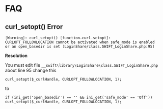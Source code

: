 # FAQ #

## curl\_setopt() Error ##
`[Warning]: curl_setopt() [function.curl-setopt]: CURLOPT_FOLLOWLOCATION cannot be activated when safe_mode is enabled or an open_basedir is set (LoginShare/class.SWIFT_LoginShare.php:95)`

**Resolution**

You must edit file `__swift\library\LoginShare\class.SWIFT_LoginShare.php` about line 95
change this

```
curl_setopt($_curlHandle, CURLOPT_FOLLOWLOCATION, 1);
```

to

```
if (ini_get('open_basedir') == '' && ini_get('safe_mode' == 'Off'))
curl_setopt($_curlHandle, CURLOPT_FOLLOWLOCATION, 1);
```